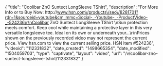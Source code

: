 {
    "title": "Coolibar ZnO Suntect LongSleeve TShirt",
    "description": "For More Info or to Buy Now: http:\/\/www.hsn.com\/products\/seo\/8281701?rdr=1&sourceid=youtube&cm_mmc=Social-_-Youtube-_-ProductVideo-_-524236\r\nCoolibar ZnO Suntect LongSleeve TShirt \nSun protection meets comfort. Keep cool while maintaining a protective layer in this very versatile longsleeve tee. Ideal on its own or underneath your...\r\nPrices shown on the previously recorded video may not represent the current price.  View hsn.com to view the current selling price. HSN Item #524236",
    "videoid": "112331832",
    "date_created": "1498665354",
    "date_modified": "1504059703",
    "type": "captivate",
    "layout": "video",
    "url": "\/v\/coolibar-zno-suntect-longsleeve-tshirt\/112331832"
}